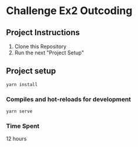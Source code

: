 # Challenge Ex2 Outcoding

## Project Instructions
1. Clone this Repository
2. Run the next "Project Setup" 

## Project setup
```
yarn install
```

### Compiles and hot-reloads for development
```
yarn serve
```

### Time Spent
12 hours
